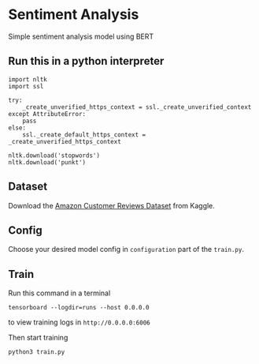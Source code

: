 # Sentiment Analysis
Simple sentiment analysis model using BERT

## Run this in a python interpreter
```
import nltk
import ssl

try:
    _create_unverified_https_context = ssl._create_unverified_context
except AttributeError:
    pass
else:
    ssl._create_default_https_context = _create_unverified_https_context

nltk.download('stopwords')
nltk.download('punkt')
```

## Dataset
Download the [Amazon Customer Reviews Dataset](https://www.kaggle.com/bittlingmayer/amazonreviews) from Kaggle.

## Config
Choose your desired model config in `configuration` part of the `train.py`.

## Train
Run this command in a terminal
```
tensorboard --logdir=runs --host 0.0.0.0
```
to view training logs in `http://0.0.0.0:6006`

Then start training
```
python3 train.py
```